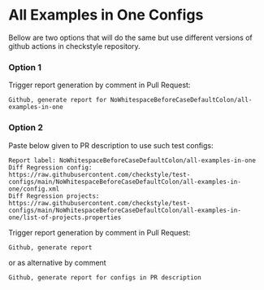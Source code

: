 # All Examples in One Configs

Bellow are two options that will do the same but use different versions
of github actions in checkstyle repository.


### Option 1
Trigger report generation by comment in Pull Request:
```
Github, generate report for NoWhitespaceBeforeCaseDefaultColon/all-examples-in-one
```

### Option 2

Paste below given to PR description to use such test configs:
```
Report label: NoWhitespaceBeforeCaseDefaultColon/all-examples-in-one
Diff Regression config: https://raw.githubusercontent.com/checkstyle/test-configs/main/NoWhitespaceBeforeCaseDefaultColon/all-examples-in-one/config.xml
Diff Regression projects: https://raw.githubusercontent.com/checkstyle/test-configs/main/NoWhitespaceBeforeCaseDefaultColon/all-examples-in-one/list-of-projects.properties
```

Trigger report generation by comment in Pull Request:
```
Github, generate report
```
or as alternative by comment
```
Github, generate report for configs in PR description
```
